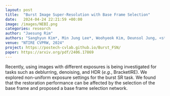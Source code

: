 ```yaml
---
layout: post
title:  "Burst Image Super-Resolution with Base Frame Selection"
date:   2024-04-24 22:21:59 +00:00
image: /images/NEBI.png
categories: research
author: "Jaesung Rim"
authors: "Sanghyun Kim*, Min Jung Lee*, Woohyeok Kim, Deunsol Jung, <strong>Jaesung Rim</strong>, Sunghyun Cho, Minsu Cho (*equal contribution)"
venue: "NTIRE CVPRW, 2024"
project: https://postech-cvlab.github.io/Burst_FSN/
paper: https://arxiv.org/pdf/2406.17869
---
```


Recently, using images with different exposures is being investigated for tasks such as deblurring, denoising, and HDR (<i>e.g.</i>, BracketIRE). We explored non-uniform exposure settings for the burst SR task. We found that the restoration performance can be affected by the selection of the base frame and proposed a base frame selection network.
